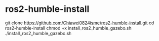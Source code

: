 # ros2-humble-install

git clone https://github.com/Chiawei0824isme/ros2-humble-install.git
cd ros2-humble-install
chmod +x install_ros2_humble_gazebo.sh
./install_ros2_humble_gazebo.sh


